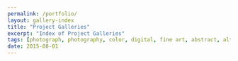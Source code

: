 ```yaml
---
permalink: /portfolio/
layout: gallery-index
title: "Project Galleries"
excerpt: "Index of Project Galleries"
tags: [photograph, photography, color, digital, fine art, abstract, alternative processes]
date: 2015-08-01
---
```

